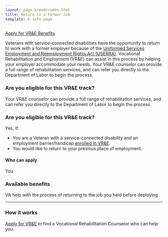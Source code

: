 ```yaml
---
layout: page-breadcrumbs.html
title: Return to a Former Job
template: 6-info-page
---
```


<div class="main" role="main" markdown="0">

<div class="action-bar">
  <div class="row">
    <div class="small-12 columns">
      <a class="usa-button-primary va-button-primary" href="/vocational-rehab-and-employment/apply-vre/">Apply for VR&amp;E Benefits</a>
    </div>
  </div>
</div>

Veterans with service-connected disabilities have the opportunity to return to work with a former employer because of the [Uniformed Services Employment and Reemployment Rights Act (USERRA)](http://www.dol.gov/vets/programs/userra/). Vocational Rehabilitation and Employment (VR&amp;E) can assist in this process by helping your employer accommodate your needs. Your VR&amp;E counselor can provide a full range of rehabilitation services,  and can refer you directly to the Department of Labor to begin the process.

### Are you eligible for this VR&amp;E track?

Your VR&amp;E counselor can provide a full range of rehabilitation services, and can refer you directly to the Department of Labor to begin the process.
</div>

<div class="call-out" markdown="1">

### Are you eligible for this VR&amp;E track?

Yes, if:

- You are a Veteran with a service-connected disability and an employment barrier/handicap [enrolled in VR&amp;E](/vocational-rehab-and-employment/apply-vre/).
- You would like to return to your previous place of employment.

#### Who can apply

You

</div>

<div markdown="1">

### Available benefits

VA help with the process of returning to the job you held before deploying


</div>


<hr>

### How it works

[Apply for VR&amp;E](/vocational-rehab-and-employment/apply-vre/) to find a Vocational Rehabilitation Counselor who can help you.
